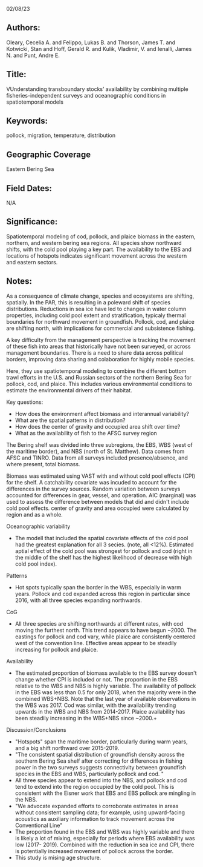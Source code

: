 02/08/23
## Authors:
Oleary, Cecelia A. and Felippo, Lukas B. and Thorson, James T. and Kotwicki, Stan and Hoff, Gerald R. and Kulik, Vladimir, V. and Ienalli, James N. and Punt, Andre E.
## Title:
VUnderstanding transboundary stocks’ availability by combining multiple fisheries-independent surveys and oceanographic conditions in spatiotemporal models
## Keywords:
pollock, migration, temperature, distribution
## Geographic Coverage
Eastern Bering Sea
## Field Dates:
N/A
## Significance:
Spatiotemporal modeling of cod, pollock, and plaice biomass in the eastern, northern, and western bering sea regions. All species show northward shifts, with the cold pool playing a key part. The availability to the EBS and locations of hotspots indicates significant movement across the western and eastern sectors.

## Notes:
As a consequence of climate change, species and ecosystems are shifting, spatially. In the PAR, this is resulting in a poleward shift of species distributions. Reductions in sea ice have led to changes in water column properties, including cold pool extent and stratification, typicaly thermal boundaries for northward movement in groundfish. Pollock, cod, and plaice are shifting north, with implications for commercial and subsistence fishing.

A key difficulty from the management perspective is tracking the movement of these fish into areas that historically have not been surveyed, or across management boundaries. There is a need to share data across political borders, improving data sharing and colaboration for highly mobile species.

Here, they use spatiotemporal modeling to combine the different bottom trawl efforts in the U.S. and Russian sectors of the northern Bering Sea for pollock, cod, and plaice. This includes various environmental conditions to estimate the environmental drivers of their habitat.

Key questions:
- How does the environment affect biomass and interannual variability?
- What are the spatial patterns in distribution?
- How does the center of gravity and occupied area shift over time?
- What as the availability of fish to the AFSC survey region

The Bering shelf was divided into three subregions, the EBS, WBS (west of the maritime border), and NBS (north of St. Matthew). Data comes from AFSC and TINRO. Data from all surveys included presence/absence, and where present, total biomass.

Biomass was estimated using VAST with and without cold pool effects (CPI) for the shelf. A catchability covariate was incuded to account for the differences in the survey sources. Random variation between surveys accounted for differences in gear, vessel, and operation. AIC (marginal) was used to assess the difference between models that did and didn't include cold pool effects. center of gravity and area occupied were calculated by region and as a whole.

Oceanographic variability
- The modell that included the spatial covariate effects of the cold pool had the greatest explanation for all 3 secies. (note, all <12%). Estimated aptial effect of the cold pool was strongest for pollock and cod (right in the middle of the shelf has the highest likelihood of decrease with high cold pool index). 

Patterns
- Hot spots typically span the border in the WBS, especially in warm years. Pollock and cod expanded across this region in particular since 2016, with all three species expanding northwards.

CoG
- All three species are shifting northwards at different rates, with cod moving the furthest north. This trend appears to have begun ~2000. The eastings for pollock and cod vary, while plaice are consistently centered west of the convention line. Effective areas appear to be steadily increasing for pollock and plaice.

Availability
- The estimated proportion of biomass available to the EBS survey doesn't change whether CPI is included or not. The proportion in the EBS relative to the WBS and NBS is highly variable. The availability of pollock in the EBS was less than 0.5 for only 2018, when the majority were in the combined WBS+NBS. Note that the last year of available observations in the WBS was 2017.  Cod was similar, with the availability trending upwards in the WBS and NBS from 2014-2017. Plaice availability has been steadily increasing in the WBS+NBS since ~2000.+

Discussion/Conclusions
- "Hotspots" span the maritime border, particularly during warm years, and a big shift northward over 2015-2019. 
- "The consistent spatial distribution of groundfish density across the southern Bering Sea shelf after correcting for differences in fishing power in the two surveys suggests connectivity between groundfish species in the EBS and WBS, particularly pollock and cod. "
- All three species appear to extend into the NBS, and pollock and cod tend to extend into the region occupied by the cold pool. This is consistent with the Eisner work that EBS and EBS pollock are mingling in the NBS.
- "We advocate expanded efforts to corroborate estimates in areas without consistent sampling data; for example, using upward-facing acoustics as auxiliary information to track movement across the Conventional Line"
- The proportion found in the EBS and WBS was highly variable and there is likely a lot of mixing, especially for periods where EBS availability was low (2017- 2019). Combined with the reduction in sea ice and CPI, there is potentially increased movement of pollock across the border.
- This study is mising age structure.